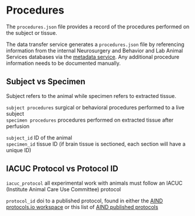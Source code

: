 # Procedures

The `procedures.json` file provides a record of the procedures performed on the subject or tissue. 

The data transfer service generates a `procedures.json` file by referencing information from the internal Neurosurgery and Behavior and Lab Animal Services databases via the [metadata service](http://aind-metadata-service/). Any additional procedure information needs to be documented manually. 

## Subject vs Specimen 

Subject refers to the animal while specimen refers to extracted tissue. 

`subject procedures` surgical or behavioral procedures performed to a live subject  
`specimen procedures` procedures performed on extracted tissue after perfusion  

`subject_id` ID of the animal  
`specimen_id` tissue ID (if brain tissue is sectioned, each section will have a unique ID)

## IACUC Protocol vs Protocol ID 

`iacuc_protocol` all experimental work with animals must follow an IACUC (Institute Animal Care Use Committee) protocol 

`protocol_id` doi to a published protocol, found in either the [AIND protocols.io workspace](https://www.protocols.io/workspaces/allen-institute-for-neural-dynamics) or this list of [AIND published protocols](https://app.smartsheet.com/sheets/3XQgWWrXW3mh46xmXCw5Q9GfqQmmP4xwF9Cjfqg1?view=grid) 
